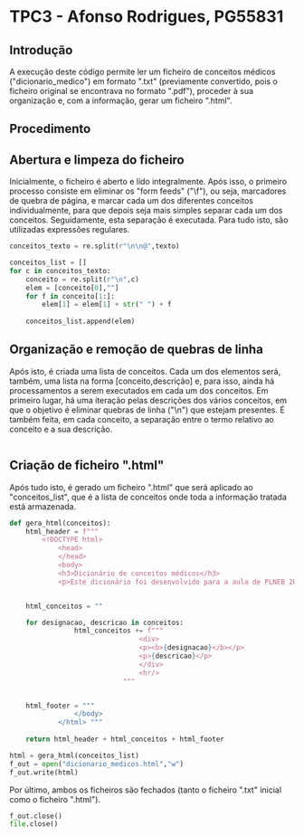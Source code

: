 # TPC3 - Afonso Rodrigues, PG55831

## Introdução
A execução deste código permite ler um ficheiro de conceitos médicos ("dicionario_medico") em formato ".txt" (previamente convertido, pois o ficheiro original se encontrava no formato ".pdf"), proceder à sua organização e, com a informação, gerar um ficheiro ".html".

## Procedimento

## Abertura e limpeza do ficheiro

Inicialmente, o ficheiro é aberto e lido integralmente. Após isso, o primeiro processo consiste em eliminar os "form feeds" ("\f"), ou seja, marcadores de quebra de página, e marcar cada um dos diferentes conceitos individualmente, para que depois seja mais simples separar cada um dos conceitos. Seguidamente, esta separação é executada. Para tudo isto, são utilizadas expressões regulares. 


```python
conceitos_texto = re.split(r"\n\n@",texto)

conceitos_list = []
for c in conceitos_texto:
    conceito = re.split(r"\n",c)
    elem = [conceito[0],""]
    for f in conceito[1:]:
        elem[1] = elem[1] + str(" ") + f
    
    conceitos_list.append(elem)
```

## Organização e remoção de quebras de linha

Após isto, é criada uma lista de conceitos. Cada um dos elementos será, também, uma lista na forma [conceito,descrição] e, para isso, ainda há processamentos a serem executados em cada um dos conceitos. Em primeiro lugar, há uma iteração pelas descrições dos vários conceitos, em que o objetivo é eliminar quebras de linha ("\n") que estejam presentes. É também feita, em cada conceito, a separação entre o termo relativo ao conceito e a sua descrição.


```python
```

## Criação de ficheiro ".html"

Após tudo isto, é gerado um ficheiro ".html" que será aplicado ao "conceitos_list", que é a lista de conceitos onde toda a informação tratada está armazenada.


```python
def gera_html(conceitos):
    html_header = f"""
        <!DOCTYPE html>
            <head>
            </head>
            <body> 
            <h3>Dicionário de conceitos médicos</h3>
            <p>Este dicionário foi desenvolvido para a aula de PLNEB 2024/2025 <p>""" 


    html_conceitos = ""

    for designacao, descricao in conceitos:
                html_conceitos += f"""
                                <div>
                                <p><b>{designacao}</b></p>
                                <p>{descricao}</p>
                                </div>
                                <hr/> 
                            """


    html_footer = """              
                </body>
            </html> """
    
    return html_header + html_conceitos + html_footer

html = gera_html(conceitos_list)
f_out = open("dicionario_medicos.html","w")
f_out.write(html)

```

Por último, ambos os ficheiros são fechados (tanto o ficheiro ".txt" inicial como o ficheiro ".html").


```python
f_out.close()
file.close()
```




